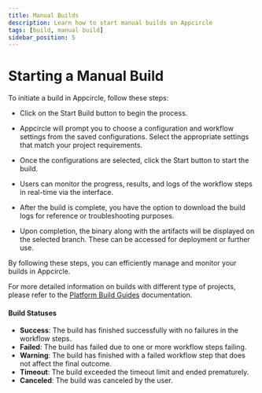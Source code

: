 ```yaml
---
title: Manual Builds
description: Learn how to start manual builds on Appcircle
tags: [build, manual build]
sidebar_position: 5
---
```


# Starting a Manual Build

To initiate a build in Appcircle, follow these steps:

- Click on the Start Build button to begin the process.

<Screenshot url='https://cdn.appcircle.io/docs/assets/BE5278-start1.png' />

- Appcircle will prompt you to choose a configuration and workflow settings from the saved configurations. Select the appropriate settings that match your project requirements.

<Screenshot url='https://cdn.appcircle.io/docs/assets/BE5278-start2.png' />

- Once the configurations are selected, click the Start button to start the build.

<Screenshot url='https://cdn.appcircle.io/docs/assets/BE5278-start3.png' />

- Users can monitor the progress, results, and logs of the workflow steps in real-time via the interface.

<Screenshot url='https://cdn.appcircle.io/docs/assets/BE5278-start4.png' />

- After the build is complete, you have the option to download the build logs for reference or troubleshooting purposes.

<Screenshot url='https://cdn.appcircle.io/docs/assets/BE5278-start5.png' />

- Upon completion, the binary along with the artifacts will be displayed on the selected branch. These can be accessed for deployment or further use.

By following these steps, you can efficiently manage and monitor your builds in Appcircle.

For more detailed information on builds with different type of projects, please refer to the [Platform Build Guides](/build/platform-build-guides) documentation.

#### Build Statuses

- **Success**: The build has finished successfully with no failures in the workflow steps.
- **Failed**: The build has failed due to one or more workflow steps failing.
- **Warning**: The build has finished with a failed workflow step that does not affect the final outcome.
- **Timeout**: The build exceeded the timeout limit and ended prematurely.
- **Canceled**: The build was canceled by the user.